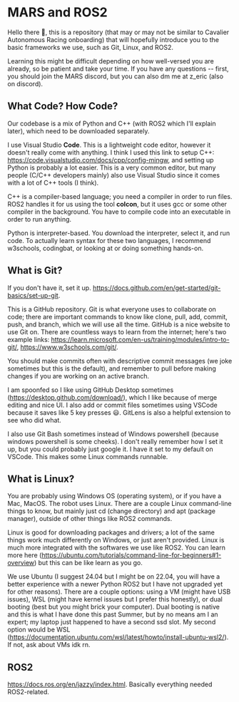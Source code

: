 # MARS and ROS2

Hello there 👋, this is a repository (that may or may not be similar to Cavalier Autonomous Racing onboarding) that will hopefully introduce you to the basic frameworks we use, such as Git, Linux, and ROS2. 

Learning this might be difficult depending on how well-versed you are already, so be patient and take your time. If you have any questions -- first, you should join the MARS discord, but you can also dm me at z_eric (also on discord). 

## What Code? How Code?

Our codebase is a mix of Python and C++ (with ROS2 which I'll explain later), which need to be downloaded separately. 

I use Visual Studio **Code**. This is a lightweight code editor, however it doesn't really come with anything. I think I used this link to setup C++: https://code.visualstudio.com/docs/cpp/config-mingw, and setting up Python is probably a lot easier. This is a very common editor, but many people (C/C++ developers mainly) also use Visual Studio since it comes with a lot of C++ tools (I think).

C++ is a compiler-based language; you need a compiler in order to run files. ROS2 handles it for us using the tool **colcon**, but it uses gcc or some other compiler in the background. You have to compile code into an executable in order to run anything.

Python is interpreter-based. You download the interpreter, select it, and run code. To actually learn syntax for these two languages, I recommend w3schools, codingbat, or looking at or doing something hands-on.

## What is Git?

If you don't have it, set it up. https://docs.github.com/en/get-started/git-basics/set-up-git.

This is a GitHub repository. Git is what everyone uses to collaborate on code; there are important commands to know like clone, pull, add, commit, push, and branch, which we will use all the time. GitHub is a nice website to use Git on. There are countless ways to learn from the internet; here's two example links: https://learn.microsoft.com/en-us/training/modules/intro-to-git/, https://www.w3schools.com/git/.

You should make commits often with descriptive commit messages (we joke sometimes but this is the default), and remember to pull before making changes if you are working on an active branch.

I am spoonfed so I like using GitHub Desktop sometimes (https://desktop.github.com/download/), which I like because of merge editing and nice UI. I also add or commit files sometimes using VSCode because it saves like 5 key presses 😃. GitLens is also a helpful extension to see who did what.

I also use Git Bash sometimes instead of Windows powershell (because windows powershell is some cheeks). I don't really remember how I set it up, but you could probably just google it. I have it set to my default on VSCode. This makes some Linux commands runnable. 

## What is Linux?

You are probably using Windows OS (operating system), or if you have a Mac, MacOS. The robot uses Linux. There are a couple Linux command-line things to know, but mainly just cd (change directory) and apt (package manager), outside of other things like ROS2 commands. 

Linux is good for downloading packages and drivers; a lot of the same things work much differently on Windows, or just aren't provided. Linux is much more integrated with the softwares we use like ROS2. You can learn more here (https://ubuntu.com/tutorials/command-line-for-beginners#1-overview) but this can be like learn as you go. 

We use Ubuntu (I suggest 24.04 but I might be on 22.04, you will have a better experience with a newer Python ROS2 but I have not upgraded yet for other reasons). There are a couple options: using a VM (might have USB issues), WSL (might have kernel issues but I prefer this honestly), or dual booting (best but you might brick your computer). Dual booting is native and this is what I have done this past Summer, but by no means am I an expert; my laptop just happened to have a second ssd slot. My second option would be WSL (https://documentation.ubuntu.com/wsl/latest/howto/install-ubuntu-wsl2/). If not, ask about VMs idk rn.

## ROS2

https://docs.ros.org/en/jazzy/index.html. Basically everything needed ROS2-related. 
